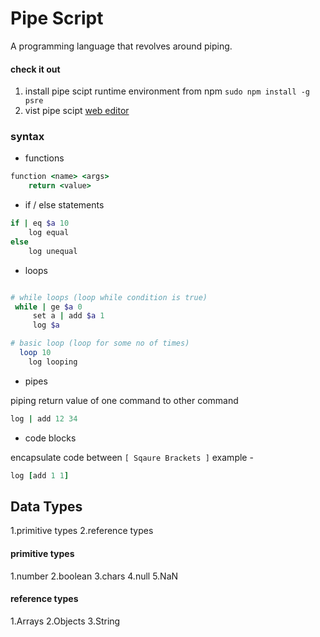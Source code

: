 # Pipe Script

A programming language that revolves around piping.

#### check it out

1. install pipe scipt runtime environment from npm `sudo npm install -g psre`
2. vist pipe scipt [web editor](https://pipescript.netlify.app/)

### syntax

- functions

```ruby
function <name> <args>
    return <value>
```

- if / else statements

```ruby
if | eq $a 10
    log equal
else
    log unequal
```

- loops

```ruby

# while loops (loop while condition is true)
 while | ge $a 0
     set a | add $a 1
     log $a

# basic loop (loop for some no of times)
  loop 10
    log looping
```

- pipes

piping return value of one command to other command

```ruby
log | add 12 34
```

- code blocks

encapsulate code between `[ Sqaure Brackets ]`
example -

```ruby
log [add 1 1]
```

## Data Types

1.primitive types
2.reference types

#### primitive types

1.number
2.boolean
3.chars
4.null
5.NaN

#### reference types

1.Arrays
2.Objects
3.String
